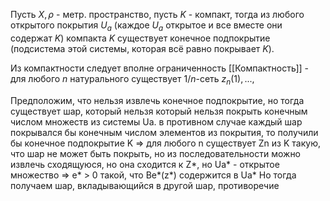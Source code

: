 Пусть $X, \rho$ - метр. пространство, пусть $K$ - компакт, тогда из любого открытого покрытия $U_a$ (каждое $U_a$ открытое и все вместе они содержат $K$) компакта $K$ существует конечное подпокрытие (подсистема этой системы, которая всё равно покрывает $K$).

Из компактности следует вполне ограниченность [[Компактность]] - для любого $n$ натурального существует $1/n$-сеть ${z_n(1), ...,}$

Предположим, что нельзя извлечь конечное подпокрытие, но тогда существует шар, который нельзя который нельзя покрыть конечным числом множеств из системы Ua.
в противном случае каждый шар покрывался бы конечным числом элементов из покрытия, то получили бы конечное подпокрытие K => для любого n существует Zn из K такую, что шар не может быть покрыть, но из последовательности можно извлечь сходящуюся, но она сходится к Z*, но Ua* - открытое множество => e* > 0 такой, что Be*(z*) содержится в Ua*
Но тогда получаем шар, вкладывающийся в другой шар, противоречие

